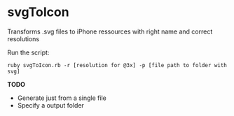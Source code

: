 # svgToIcon
Transforms .svg files to iPhone ressources with right name and correct resolutions

Run the script:
```
ruby svgToIcon.rb -r [resolution for @3x] -p [file path to folder with svg]
```

**TODO**
- Generate just from a single file
- Specify a output folder
